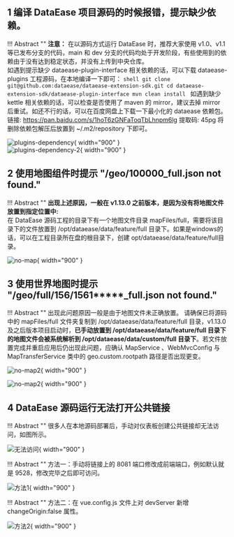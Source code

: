 ## 1 编译 DataEase 项目源码的时候报错，提示缺少依赖。

!!! Abstract ""
    **注意：** 在以源码方式运行 DataEase 时，推荐大家使用 v1.0、v1.1 等已发布分支的代码，main 和 dev 分支的代码均处于开发阶段，有些使用到的依赖由于没有达到稳定状态，并没有上传到中央仓库。  
    如遇到提示缺少 dataease-plugin-interface 相关依赖的话，可以下载 dataease-plugins 工程源码，在本地编译一下即可：
    ```shell
    git clone git@github.com:dataease/dataease-extension-sdk.git
    cd dataease-extension-sdk/dataease-plugin-interface
    mvn clean install
    ```
    如遇到缺少 kettle 相关依赖的话，可以检查是否使用了 maven 的 mirror，建议去掉 mirror 后重试。如还不行的话，可以在百度网盘上下载一下最小化的 dataease 依赖包。链接: https://pan.baidu.com/s/1hoT6zGNFaToqTbLhnpm6lg 提取码: 45pg
    将删除依赖包解压后放置到 ~/.m2/repository 下即可。

![plugins-dependency](../img/faq/plugins-dependency.png){ width="900" }  
![plugins-dependency-2](../img/faq/plugins-dependency-2.png){ width="900" }

## 2 使用地图组件时提示 "/geo/100000_full.json not found."

!!! Abstract ""
    **出现上述原因，一般在 v1.13.0 之前版本，是因为没有将地图文件放置到指定位置中:**    
    在 DataEase 源码工程的目录下有一个地图文件目录 mapFiles/full，需要将该目录下的文件放置到 /opt/dataease/data/feature/full 目录下。如果是windows的话，可以在工程目录所在盘的根目录下，创建 opt/dataease/data/feature/full目录。

![no-map](../img/faq/no-map.png){ width="900" }

## 3 使用世界地图时提示 "/geo/full/156/1561*****_full.json not found."

!!! Abstract ""
    出现此问题原因一般是由于地图文件未正确放置。 请确保已将源码中的 mapFiles/full 文件夹复制到  /opt/dataease/data/feature/full 目录，v1.13.0 及之后版本项目启动时，**已手动放置到 /opt/dataease/data/feature/full 目录下的地图文件会被系统解析到 /opt/dataease/data/custom/full 目录下**。若文件放置完成并重启应用后仍出现此问题，应确认 MapService 、WebMvcConfig 与 MapTransferService 类中的 geo.custom.rootpath 路径是否出现更变。

![no-map2](../img/faq/no-map2.png){ width="900" }

![no-map2](../img/faq/no-map3.png){ width="900" }

## 4 DataEase 源码运行无法打开公共链接

!!! Abstract ""
    很多人在本地源码部署后，手动对仪表板创建公共链接却无法访问，如图所示。

![无法访问](../img/faq/无法访问.png){ width="900" }

!!! Abstract ""
    方法一：手动将链接上的 8081 端口修改成前端端口，例如默认就是 9528，修改完毕之后即可访问。

![方法1](../img/faq/方法1.png){ width="900" }

!!! Abstract ""
    方法二：在 vue.config.js 文件上对 devServer 新增 changeOrigin:false 属性。

![方法2](../img/faq/方法2.png){ width="900" }